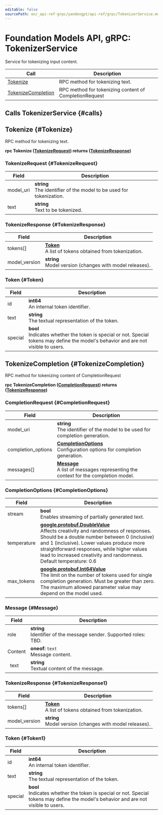 ```yaml
---
editable: false
sourcePath: en/_api-ref-grpc/yandexgpt/api-ref/grpc/TokenizerService.md
---
```


# Foundation Models API, gRPC: TokenizerService

Service for tokenizing input content.

| Call | Description |
| --- | --- |
| [Tokenize](#Tokenize) | RPC method for tokenizing text. |
| [TokenizeCompletion](#TokenizeCompletion) | RPC method for tokenizing content of CompletionRequest |

## Calls TokenizerService {#calls}

## Tokenize {#Tokenize}

RPC method for tokenizing text.

**rpc Tokenize ([TokenizeRequest](#TokenizeRequest)) returns ([TokenizeResponse](#TokenizeResponse))**

### TokenizeRequest {#TokenizeRequest}

Field | Description
--- | ---
model_uri | **string**<br>The identifier of the model to be used for tokenization. 
text | **string**<br>Text to be tokenized. 


### TokenizeResponse {#TokenizeResponse}

Field | Description
--- | ---
tokens[] | **[Token](#Token)**<br>A list of tokens obtained from tokenization. 
model_version | **string**<br>Model version (changes with model releases). 


### Token {#Token}

Field | Description
--- | ---
id | **int64**<br>An internal token identifier. 
text | **string**<br>The textual representation of the token. 
special | **bool**<br>Indicates whether the token is special or not. Special tokens may define the model's behavior and are not visible to users. 


## TokenizeCompletion {#TokenizeCompletion}

RPC method for tokenizing content of CompletionRequest

**rpc TokenizeCompletion ([CompletionRequest](#CompletionRequest)) returns ([TokenizeResponse](#TokenizeResponse))**

### CompletionRequest {#CompletionRequest}

Field | Description
--- | ---
model_uri | **string**<br>The identifier of the model to be used for completion generation. 
completion_options | **[CompletionOptions](#CompletionOptions)**<br>Configuration options for completion generation. 
messages[] | **[Message](#Message)**<br>A list of messages representing the context for the completion model. 


### CompletionOptions {#CompletionOptions}

Field | Description
--- | ---
stream | **bool**<br>Enables streaming of partially generated text. 
temperature | **[google.protobuf.DoubleValue](https://developers.google.com/protocol-buffers/docs/reference/csharp/class/google/protobuf/well-known-types/double-value)**<br>Affects creativity and randomness of responses. Should be a double number between 0 (inclusive) and 1 (inclusive). Lower values produce more straightforward responses, while higher values lead to increased creativity and randomness. Default temperature: 0.6 
max_tokens | **[google.protobuf.Int64Value](https://developers.google.com/protocol-buffers/docs/reference/csharp/class/google/protobuf/well-known-types/int64-value)**<br>The limit on the number of tokens used for single completion generation. Must be greater than zero. The maximum allowed parameter value may depend on the model used. 


### Message {#Message}

Field | Description
--- | ---
role | **string**<br>Identifier of the message sender. Supported roles: TBD. 
Content | **oneof:** `text`<br>Message content.
&nbsp;&nbsp;text | **string**<br>Textual content of the message. 


### TokenizeResponse {#TokenizeResponse1}

Field | Description
--- | ---
tokens[] | **[Token](#Token1)**<br>A list of tokens obtained from tokenization. 
model_version | **string**<br>Model version (changes with model releases). 


### Token {#Token1}

Field | Description
--- | ---
id | **int64**<br>An internal token identifier. 
text | **string**<br>The textual representation of the token. 
special | **bool**<br>Indicates whether the token is special or not. Special tokens may define the model's behavior and are not visible to users. 


